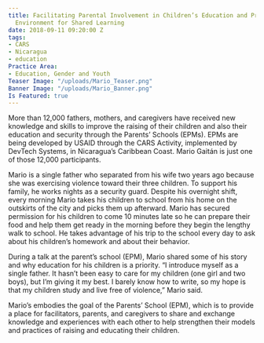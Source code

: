 ```yaml
---
title: Facilitating Parental Involvement in Children’s Education and Providing an
  Environment for Shared Learning
date: 2018-09-11 09:20:00 Z
tags:
- CARS
- Nicaragua
- education
Practice Area:
- Education, Gender and Youth
Teaser Image: "/uploads/Mario_Teaser.png"
Banner Image: "/uploads/Mario_Banner.png"
Is Featured: true
---
```


More than 12,000 fathers, mothers, and caregivers have received new knowledge and skills to improve the raising of their children and also their education and security through the Parents’ Schools (EPMs). EPMs are being developed by USAID through the CARS Activity, implemented by DevTech Systems, in Nicaragua’s Caribbean Coast. Mario Gaitán is just one of those 12,000 participants.

Mario is a single father who separated from his wife two years ago because she was exercising violence toward their three children. To support his family, he works nights as a security guard. Despite his overnight shift, every morning Mario takes his children to school from his home on the outskirts of the city and picks them up afterward. Mario has secured permission for his children to come 10 minutes late so he can prepare their food and help them get ready in the morning before they begin the lengthy walk to school. He takes advantage of his trip to the school every day to ask about his children’s homework and about their behavior.

During a talk at the parent’s school (EPM), Mario shared some of his story and why education for his children is a priority. “I introduce myself as a single father. It hasn’t been easy to care for my children (one girl and two boys), but I’m giving it my best. I barely know how to write, so my hope is that my children study and live free of violence,” Mario said. 

Mario’s embodies the goal of the Parents’ School (EPM), which is to provide a place for facilitators, parents, and caregivers to share and exchange knowledge and experiences with each other to help strengthen their models and practices of raising and educating their children.
